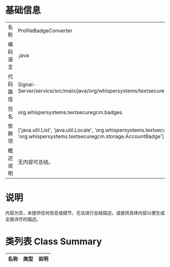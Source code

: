 # 基础信息

|      |      |
|------|------|
| 名称 | ProfileBadgeConverter |
| 编码语言 | .java |
| 代码路径 | Signal-Server/service/src/main/java/org/whispersystems/textsecuregcm/badges/ProfileBadgeConverter.java |
| 包名 | org.whispersystems.textsecuregcm.badges |
| 依赖项 | ['java.util.List', 'java.util.Locale', 'org.whispersystems.textsecuregcm.entities.Badge', 'org.whispersystems.textsecuregcm.storage.AccountBadge'] |
| 概述说明 | 无内容可总结。 |

# 说明

内容为空，未提供任何信息或细节，无法进行总结描述。请提供具体内容以便生成全面详尽的描述。

# 类列表 Class Summary

| 名称   | 类型  | 说明 |
|-------|------|-------------|




